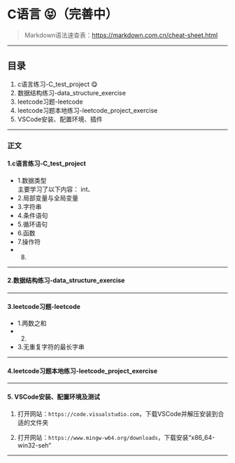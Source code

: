 # C语言 :stuck_out_tongue_closed_eyes:（完善中）
>Markdown语法速查表：https://markdown.com.cn/cheat-sheet.html
---
## 目录
1. c语言练习-C_test_project :yum:
2. 数据结构练习-data_structure_exercise
3. leetcode习题-leetcode
4. leetcode习题本地练习-leetcode_project_exercise
5. VSCode安装、配置环境、插件
---
### 正文
#### 1.**c语言练习-C_test_project**
- 1.数据类型  
主要学习了以下内容：
int、
- 2.局部变量与全局变量
- 3.字符串
- 4.条件语句
- 5.循环语句
- 6.函数
- 7.操作符
- 8.
---
#### 2.**数据结构练习-data_structure_exercise**
---
#### 3.**leetcode习题-leetcode**
- 1.两数之和
- 2.
- 3.无重复字符的最长字串
---

#### 4.**leetcode习题本地练习-leetcode_project_exercise**
---
#### 5. **VSCode安装、配置环境及测试**

   1. 打开网站：`https://code.visualstudio.com`，下载VSCode并解压安装到合适的文件夹
 
   2. 打开网站：`https://www.mingw-w64.org/downloads`，下载安装“x86_64-win32-seh”
---
